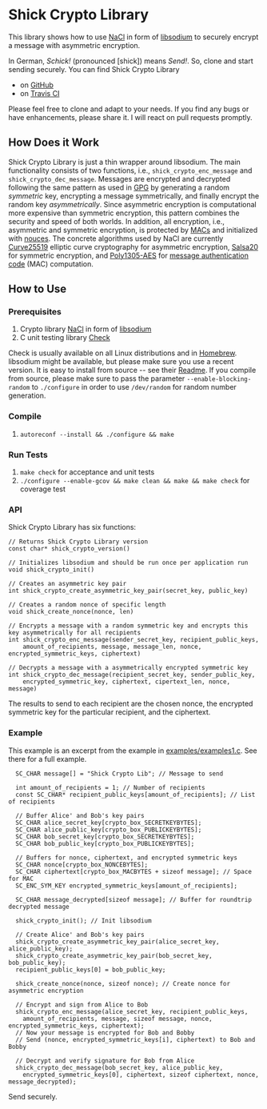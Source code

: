 # Shick Crypto Library
This library shows how to use [NaCl][NaCl] in form of [libsodium][libsodium] to securely encrypt a message with asymmetric encryption. 

In German, *Schick!* (pronounced [shick]) means *Send!*. So, clone and start sending securely. You can find Shick Crypto Library

* on [GitHub](https://github.com/lukaspustina/shick_crypto)
* on [Travis CI](https://travis-ci.org/lukaspustina/shick_crypto)

Please feel free to clone and adapt to your needs. If you find any bugs or have enhancements, please share it. I will react on pull requests promptly.

## How Does it Work

Shick Crypto Library is just a thin wrapper around libsodium. The main functionality consists of two functions, i.e., `shick_crypto_enc_message` and `shick_crypto_dec_message`. Messages are encrypted and decrypted following the same pattern as used in [GPG](http://en.wikipedia.org/wiki/GNU_Privacy_Guard#Process) by generating a random *symmetric* key, encrypting a message symmetrically, and finally encrypt the random key *asymmetrically*. Since asymmetric encryption is computational more expensive than symmetric encryption, this pattern combines the security and speed of both worlds. In addition, all encryption, i.e., asymmetric and symmetric encryption, is protected by [MACs](http://en.wikipedia.org/wiki/Message_authentication_code) and initialized with [nouces](http://en.wikipedia.org/wiki/Cryptographic_nonce). The concrete algorithms used by NaCl are currently [Curve25519](http://en.wikipedia.org/wiki/Curve25519) elliptic curve cryptography for asymmetric encryption, [Salsa20](http://en.wikipedia.org/wiki/Salsa20) for symmetric encryption, and [Poly1305-AES](http://en.wikipedia.org/wiki/Poly1305-AES) for [message authentication code](http://en.wikipedia.org/wiki/Message_authentication_code) (MAC) computation.

## How to Use

### Prerequisites

1. Crypto library [NaCl][NaCl] in form of [libsodium][libsodium]
2. C unit testing library [Check](http://en.wikipedia.org/wiki/Cryptographic_nonce)

Check is usually available on all Linux distributions and in [Homebrew](http://en.wikipedia.org/wiki/Cryptographic_nonce). libsodium might be available, but please make sure you use a recent version. It is easy to install from source -- see their [Readme](https://github.com/jedisct1/libsodium/blob/master/README.markdown). If you compile from source, please make sure to pass the parameter `--enable-blocking-random` to `./configure` in order to use `/dev/random` for random number generation.

[NaCl]:http://nacl.cace-project.eu
[libsodium]:https://github.com/jedisct1/libsodium

### Compile

1. `autoreconf --install && ./configure && make`

### Run Tests

1. `make check` for acceptance and unit tests
1. `./configure --enable-gcov && make clean && make && make check` for coverage test

### API

Shick Crypto Library has six functions:

```
// Returns Shick Crypto Library version
const char* shick_crypto_version()
```
```
// Initializes libsodium and should be run once per application run
void shick_crypto_init()
```
```
// Creates an asymmetric key pair
int shick_crypto_create_asymmetric_key_pair(secret_key, public_key)
```
```
// Creates a random nonce of specific length
void shick_create_nonce(nonce, len)
```
```
// Encrypts a message with a random symmetric key and encrypts this key asymmetrically for all recipients
int shick_crypto_enc_message(sender_secret_key, recipient_public_keys,  
    amount_of_recipients, message, message_len, nonce, encrypted_symmetric_keys, ciphertext)
```
```
// Decrypts a message with a asymmetrically encrypted symmetric key
int shick_crypto_dec_message(recipient_secret_key, sender_public_key,
    encrypted_symmetric_key, ciphertext, cipertext_len, nonce, message)
```

The results to send to each recipient are the chosen nonce, the encrypted symmetric key for the particular recipient, and the ciphertext.

### Example

This example is an excerpt from the example in [examples/examples1.c](https://github.com/lukaspustina/shick_crypto/blob/master/examples/example1.c). See there for a full example.

```
  SC_CHAR message[] = "Shick Crypto Lib"; // Message to send

  int amount_of_recipients = 1; // Number of recipients
  const SC_CHAR* recipient_public_keys[amount_of_recipients]; // List of recipients

  // Buffer Alice' and Bob's key pairs
  SC_CHAR alice_secret_key[crypto_box_SECRETKEYBYTES];
  SC_CHAR alice_public_key[crypto_box_PUBLICKEYBYTES];
  SC_CHAR bob_secret_key[crypto_box_SECRETKEYBYTES];
  SC_CHAR bob_public_key[crypto_box_PUBLICKEYBYTES];

  // Buffers for nonce, ciphertext, and encrypted symmetric keys
  SC_CHAR nonce[crypto_box_NONCEBYTES];
  SC_CHAR ciphertext[crypto_box_MACBYTES + sizeof message]; // Space for MAC
  SC_ENC_SYM_KEY encrypted_symmetric_keys[amount_of_recipients];

  SC_CHAR message_decrypted[sizeof message]; // Buffer for roundtrip decrypted message

  shick_crypto_init(); // Init libsodium

  // Create Alice' and Bob's key pairs
  shick_crypto_create_asymmetric_key_pair(alice_secret_key, alice_public_key);
  shick_crypto_create_asymmetric_key_pair(bob_secret_key, bob_public_key);
  recipient_public_keys[0] = bob_public_key;

  shick_create_nonce(nonce, sizeof nonce); // Create nonce for asymmetric encryption

  // Encrypt and sign from Alice to Bob
  shick_crypto_enc_message(alice_secret_key, recipient_public_keys, 
    amount_of_recipients, message, sizeof message, nonce, encrypted_symmetric_keys, ciphertext);
  // Now your message is encrypted for Bob and Bobby
  // Send (nonce, encrypted_symmetric_keys[i], ciphertext) to Bob and Bobby

  // Decrypt and verify signature for Bob from Alice
  shick_crypto_dec_message(bob_secret_key, alice_public_key, 
    encrypted_symmetric_keys[0], ciphertext, sizeof ciphertext, nonce, message_decrypted);
```

Send securely.

